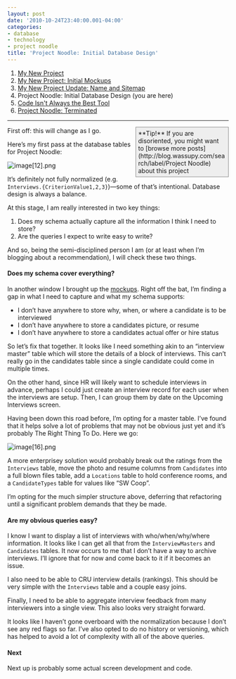 ```yaml
---
layout: post
date: '2010-10-24T23:40:00.001-04:00'
categories:
- database
- technology
- project noodle
title: 'Project Noodle: Initial Database Design'
---
```


1. [My New Project](../../2010/09/my-new-project)
2. [My New Project: Initial Mockups](../../2010/09/my-new-project-initial-mockups)
3. [My New Project Update: Name and Sitemap](../../2010/10/project-update-name-and-sitemap)
4. Project Noodle: Initial Database Design (you are here)
5. [Code Isn't Always the Best Tool](../../2011/03/code-isnt-always-best-tool)
6. [Project Noodle: Terminated](../../2011/03/project-noodle-terminated)

***

<div style="border-bottom: #888 1px solid; border-left: #888 1px solid; padding-bottom: 5px; background-color: #eee; margin: 0px auto; padding-left: 5px; width: 200px; padding-right: 5px; float: right; border-top: #888 1px solid; border-right: #888 1px solid; padding-top: 5px;">**Tip!** If you are disoriented, you might want to [browse more posts](http://blog.wassupy.com/search/label/Project Noodle) about this project</div>

First off: this will change as I go.

Here’s my first pass at the database tables for Project Noodle:

![image[12].png](/assets/2010/image[12].png)

It’s definitely not fully normalized (e.g. `Interviews.{CriterionValue1,2,3}`)—some of that’s intentional. Database design is always a balance.

At this stage, I am really interested in two key things:  

1. Does my schema actually capture all the information I think I need to store?
2. Are the queries I expect to write easy to write?

And so, being the semi-disciplined person I am (or at least when I’m blogging about a recommendation), I will check these two things.   <h4>Does my schema cover everything?</h4>

In another window I brought up the [mockups](../../2010/09/my-new-project-initial-mockups.html). Right off the bat, I’m finding a gap in what I need to capture and what my schema supports: 
* I don’t have anywhere to store why, when, or where a candidate is to be interviewed 
* I don’t have anywhere to store a candidates picture, or resume 
* I don’t have anywhere to store a candidates actual offer or hire status  


So let’s fix that together. It looks like I need something akin to an “interview master” table which will store the details of a block of interviews. This can’t really go in the candidates table since a single candidate could come in multiple times. 

On the other hand, since HR will likely want to schedule interviews in advance, perhaps I could just create an interview record for each user when the interviews are setup. Then, I can group them by date on the Upcoming Interviews screen. 

Having been down this road before, I’m opting for a master table. I’ve found that it helps solve a lot of problems that may not be obvious just yet and it’s probably The Right Thing To Do. Here we go:

![image[16].png](/assets/2010/image[16].png)

A more enterprisey solution would probably break out the ratings from the `Interviews` table, move the photo and resume columns from `Candidates` into a full blown files table, add a `Locations` table to hold conference rooms, and a `CandidateTypes` table for values like “SW Coop”. 

I’m opting for the much simpler structure above, deferring that refactoring until a significant problem demands that they be made.  <h4>Are my obvious queries easy?</h4>

I know I want to display a list of interviews with who/when/why/where information. It looks like I can get all that from the `InterviewMasters` and `Candidates` tables. It now occurs to me that I don’t have a way to archive interviews. I’ll ignore that for now and come back to it if it becomes an issue.

I also need to be able to CRU interview details (rankings). This should be very simple with the `Interviews` table and a couple easy joins.

Finally, I need to be able to aggregate interview feedback from many interviewers into a single view. This also looks very straight forward.

It looks like I haven’t gone overboard with the normalization because I don’t see any red flags so far. I’ve also opted to do no history or versioning, which has helped to avoid a lot of complexity with all of the above queries.  <h4>Next</h4>

Next up is probably some actual screen development and code.